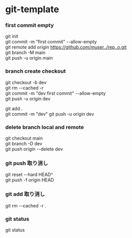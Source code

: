 # git-template
### first commit empty  
git init  
git commit -m "first commit" --allow-empty  
git remote add origin https://github.com/muser../rep..o.git  
git branch -M main  
git push -u origin main  

### branch create checkout  
git checkout -b dev  
git rm --cached -r  
git commit -m "dev first commit" --allow-empty  
git push -u origin dev  

git add .  
git commit -m "dev"
git push -u origin dev  

### delete branch local and remote
git checkout main  
git branch -D dev  
git push origin --delete dev  

### git push 取り消し
git reset --hard HEAD^  
git push -f origin HEAD  

### git add 取り消し
git rm --cached -r .  

### git status
git status  
